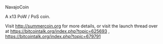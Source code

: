 
NavajoCoin 

A x13 PoW / PoS coin.

Visit http://summercoin.org for more details, or visit the launch thread over at https://bitcointalk.org/index.php?topic=625693 , https://bitcointalk.org/index.php?topic=679791

